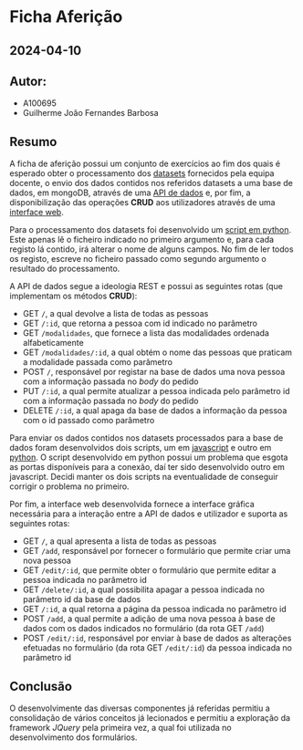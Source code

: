 # Ficha Aferição
## 2024-04-10

## Autor:
- A100695
- Guilherme João Fernandes Barbosa

## Resumo

A ficha de aferição possui um conjunto de exercícios ao fim dos quais é esperado obter o processamento dos [datasets](/datasets) fornecidos pela equipa docente, o envio dos dados contidos nos referidos datasets a uma base de dados, em mongoDB, através de uma [API de dados](/dataAPI) e, por fim, a disponibilização das operações **CRUD** aos utilizadores através de uma [interface web](/htmlServer).

Para o processamento dos datasets foi desenvolvido um [script em python](/datasets/process_db.py). Este apenas lê o ficheiro indicado no primeiro argumento e, para cada registo lá contido, irá alterar o nome de alguns campos. No fim de ler todos os registo, escreve no ficheiro passado como segundo argumento o resultado do processamento.

A API de dados segue a ideologia REST e possui as seguintes rotas (que implementam os métodos **CRUD**):

- GET `/`, a qual devolve a lista de todas as pessoas
- GET `/:id`, que retorna a pessoa com id indicado no parâmetro
- GET `/modalidades`, que fornece a lista das modalidades ordenada alfabeticamente
- GET `/modalidades/:id`, a qual obtém o nome das pessoas que praticam a modalidade passada como parâmetro
- POST `/`, responsável por registar na base de dados uma nova pessoa com a informação passada no *body* do pedido 
- PUT `/:id`, a qual permite atualizar a pessoa indicada pelo parâmetro id com a informação passada no *body* do pedido
- DELETE `/:id`, a qual apaga da base de dados a informação da pessoa com o id passado como parâmetro

Para enviar os dados contidos nos datasets processados para a base de dados foram desenvolvidos dois scripts, um em [javascript](/datasets/append_datasets.js) e outro em [python](/datasets/append_datasets.py). O script desenvolvido em python possui um problema que esgota as portas disponíveis para a conexão, daí ter sido desenvolvido outro em javascript. Decidi manter os dois scripts na eventualidade de conseguir corrigir o problema no primeiro.

Por fim, a interface web desenvolvida fornece a interface gráfica necessária para a interação entre a API de dados e utilizador e suporta as seguintes rotas:

- GET `/`, a qual apresenta a lista de todas as pessoas
- GET `/add`, responsável por fornecer o formulário que permite criar uma nova pessoa
- GET `/edit/:id`, que permite obter o formulário que permite editar a pessoa indicada no parâmetro id
- GET `/delete/:id`, a qual possibilita apagar a pessoa indicada no parâmetro id da base de dados
- GET `/:id`, a qual retorna a página da pessoa indicada no parâmetro id
- POST `/add`, a qual permite a adição de uma nova pessoa à base de dados com os dados indicados no formulário (da rota GET `/add`)
- POST `/edit/:id`, responsável por enviar à base de dados as alterações efetuadas no formulário (da rota GET `/edit/:id`) da pessoa indicada no parâmetro id

## Conclusão

O desenvolvimente das diversas componentes já referidas permitiu a consolidação de vários conceitos já lecionados e permitiu a exploração da framework *JQuery* pela primeira vez, a qual foi utilizada no desenvolvimento dos formulários.
